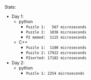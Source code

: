 Stats:
- Day 1:
  - python
    - `Puzzle 1:   567 microseconds`
    - `Puzzle 2:  1036 microseconds`
    - `P2 memod:  1115 microseconds`
  - C++
    - `Puzzle 1:  1100 microseconds`
    - `Puzzle 2: 17922 microseconds`
    - `P2sorted: 17182 microseconds`
- Day 2:
  - python
    - `Puzzle 1: 2254 microseconds`
